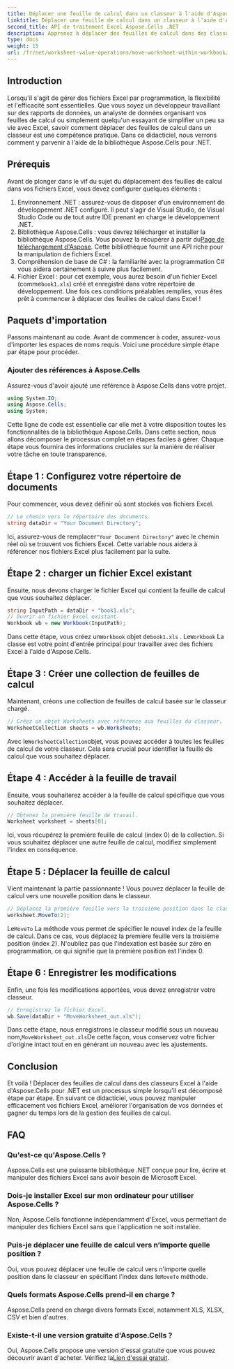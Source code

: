```yaml
---
title: Déplacer une feuille de calcul dans un classeur à l'aide d'Aspose.Cells
linktitle: Déplacer une feuille de calcul dans un classeur à l'aide d'Aspose.Cells
second_title: API de traitement Excel Aspose.Cells .NET
description: Apprenez à déplacer des feuilles de calcul dans des classeurs Excel à l'aide d'Aspose.Cells pour .NET grâce à ce didacticiel étape par étape. Améliorez la gestion de vos fichiers Excel.
type: docs
weight: 15
url: /fr/net/worksheet-value-operations/move-worksheet-within-workbook/
---
```

## Introduction
Lorsqu'il s'agit de gérer des fichiers Excel par programmation, la flexibilité et l'efficacité sont essentielles. Que vous soyez un développeur travaillant sur des rapports de données, un analyste de données organisant vos feuilles de calcul ou simplement quelqu'un essayant de simplifier un peu sa vie avec Excel, savoir comment déplacer des feuilles de calcul dans un classeur est une compétence pratique. Dans ce didacticiel, nous verrons comment y parvenir à l'aide de la bibliothèque Aspose.Cells pour .NET. 
## Prérequis
Avant de plonger dans le vif du sujet du déplacement des feuilles de calcul dans vos fichiers Excel, vous devez configurer quelques éléments :
1. Environnement .NET : assurez-vous de disposer d'un environnement de développement .NET configuré. Il peut s'agir de Visual Studio, de Visual Studio Code ou de tout autre IDE prenant en charge le développement .NET.
2. Bibliothèque Aspose.Cells : vous devrez télécharger et installer la bibliothèque Aspose.Cells. Vous pouvez la récupérer à partir du[Page de téléchargement d'Aspose](https://releases.aspose.com/cells/net/). Cette bibliothèque fournit une API riche pour la manipulation de fichiers Excel.
3. Compréhension de base de C# : la familiarité avec la programmation C# vous aidera certainement à suivre plus facilement.
4.  Fichier Excel : pour cet exemple, vous aurez besoin d'un fichier Excel (comme`book1.xls`) créé et enregistré dans votre répertoire de développement.
Une fois ces conditions préalables remplies, vous êtes prêt à commencer à déplacer des feuilles de calcul dans Excel !
## Paquets d'importation 
Passons maintenant au code. Avant de commencer à coder, assurez-vous d'importer les espaces de noms requis. Voici une procédure simple étape par étape pour procéder.
### Ajouter des références à Aspose.Cells
Assurez-vous d'avoir ajouté une référence à Aspose.Cells dans votre projet.
```csharp
using System.IO;
using Aspose.Cells;
using System;
```
Cette ligne de code est essentielle car elle met à votre disposition toutes les fonctionnalités de la bibliothèque Aspose.Cells.
Dans cette section, nous allons décomposer le processus complet en étapes faciles à gérer. Chaque étape vous fournira des informations cruciales sur la manière de réaliser votre tâche en toute transparence.
## Étape 1 : Configurez votre répertoire de documents
Pour commencer, vous devez définir où sont stockés vos fichiers Excel.
```csharp
// Le chemin vers le répertoire des documents.
string dataDir = "Your Document Directory";
```
 Ici, assurez-vous de remplacer`"Your Document Directory"` avec le chemin réel où se trouvent vos fichiers Excel. Cette variable nous aidera à référencer nos fichiers Excel plus facilement par la suite.
## Étape 2 : charger un fichier Excel existant
Ensuite, nous devons charger le fichier Excel qui contient la feuille de calcul que vous souhaitez déplacer.
```csharp
string InputPath = dataDir + "book1.xls";
// Ouvrir un fichier Excel existant.
Workbook wb = new Workbook(InputPath);
```
 Dans cette étape, vous créez un`Workbook` objet de`book1.xls` . Le`Workbook` La classe est votre point d'entrée principal pour travailler avec des fichiers Excel à l'aide d'Aspose.Cells.
## Étape 3 : Créer une collection de feuilles de calcul
Maintenant, créons une collection de feuilles de calcul basée sur le classeur chargé.
```csharp
// Créez un objet Worksheets avec référence aux feuilles du classeur.
WorksheetCollection sheets = wb.Worksheets;
```
 Avec le`WorksheetCollection`objet, vous pouvez accéder à toutes les feuilles de calcul de votre classeur. Cela sera crucial pour identifier la feuille de calcul que vous souhaitez déplacer.
## Étape 4 : Accéder à la feuille de travail
Ensuite, vous souhaiterez accéder à la feuille de calcul spécifique que vous souhaitez déplacer.
```csharp
// Obtenez la première feuille de travail.
Worksheet worksheet = sheets[0];
```
Ici, vous récupérez la première feuille de calcul (index 0) de la collection. Si vous souhaitez déplacer une autre feuille de calcul, modifiez simplement l'index en conséquence.
## Étape 5 : Déplacer la feuille de calcul
Vient maintenant la partie passionnante ! Vous pouvez déplacer la feuille de calcul vers une nouvelle position dans le classeur.
```csharp
// Déplacez la première feuille vers la troisième position dans le classeur.
worksheet.MoveTo(2);
```
 Le`MoveTo` La méthode vous permet de spécifier le nouvel index de la feuille de calcul. Dans ce cas, vous déplacez la première feuille vers la troisième position (index 2). N'oubliez pas que l'indexation est basée sur zéro en programmation, ce qui signifie que la première position est l'index 0.
## Étape 6 : Enregistrer les modifications
Enfin, une fois les modifications apportées, vous devez enregistrer votre classeur.
```csharp
// Enregistrez le fichier Excel.
wb.Save(dataDir + "MoveWorksheet_out.xls");
```
 Dans cette étape, nous enregistrons le classeur modifié sous un nouveau nom,`MoveWorksheet_out.xls`De cette façon, vous conservez votre fichier d'origine intact tout en en générant un nouveau avec les ajustements.
## Conclusion
Et voilà ! Déplacer des feuilles de calcul dans des classeurs Excel à l'aide d'Aspose.Cells pour .NET est un processus simple lorsqu'il est décomposé étape par étape. En suivant ce didacticiel, vous pouvez manipuler efficacement vos fichiers Excel, améliorer l'organisation de vos données et gagner du temps lors de la gestion des feuilles de calcul.
## FAQ
### Qu'est-ce qu'Aspose.Cells ?  
Aspose.Cells est une puissante bibliothèque .NET conçue pour lire, écrire et manipuler des fichiers Excel sans avoir besoin de Microsoft Excel.
### Dois-je installer Excel sur mon ordinateur pour utiliser Aspose.Cells ?  
Non, Aspose.Cells fonctionne indépendamment d'Excel, vous permettant de manipuler des fichiers Excel sans que l'application ne soit installée.
### Puis-je déplacer une feuille de calcul vers n’importe quelle position ?  
 Oui, vous pouvez déplacer une feuille de calcul vers n'importe quelle position dans le classeur en spécifiant l'index dans le`MoveTo` méthode.
### Quels formats Aspose.Cells prend-il en charge ?  
Aspose.Cells prend en charge divers formats Excel, notamment XLS, XLSX, CSV et bien d'autres.
### Existe-t-il une version gratuite d'Aspose.Cells ?  
Oui, Aspose.Cells propose une version d'essai gratuite que vous pouvez découvrir avant d'acheter. Vérifiez la[Lien d'essai gratuit](https://releases.aspose.com/).